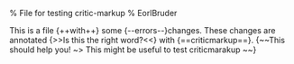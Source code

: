 % File for testing critic-markup
% EorlBruder

This is a file {++with++} some {--errors--}changes. These changes are annotated {>>Is this the right word?<<} with {==criticmarkup==}. {~~This should help you! ~> This might be useful to test criticmarakup ~~}